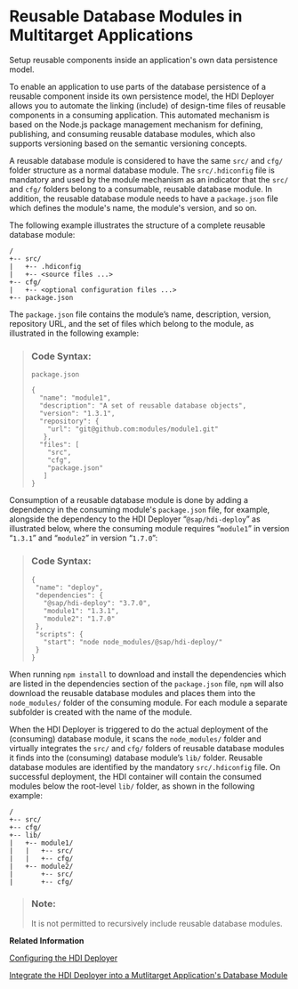 <!-- loioceef254dec8d48489f49a7095ebb999d -->

# Reusable Database Modules in Multitarget Applications

Setup reusable components inside an application's own data persistence model.

To enable an application to use parts of the database persistence of a reusable component inside its own persistence model, the HDI Deployer allows you to automate the linking \(include\) of design-time files of reusable components in a consuming application. This automated mechanism is based on the Node.js package management mechanism for defining, publishing, and consuming reusable database modules, which also supports versioning based on the semantic versioning concepts.

A reusable database module is considered to have the same `src/` and `cfg/` folder structure as a normal database module. The `src/.hdiconfig` file is mandatory and used by the module mechanism as an indicator that the `src/` and `cfg/` folders belong to a consumable, reusable database module. In addition, the reusable database module needs to have a `package.json` file which defines the module's name, the module's version, and so on.

The following example illustrates the structure of a complete reusable database module:

```
/
+-- src/
|   +-- .hdiconfig
|   +-- <source files ...>
+-- cfg/
|   +-- <optional configuration files ...>
+-- package.json
```

The `package.json` file contains the module’s name, description, version, repository URL, and the set of files which belong to the module, as illustrated in the following example:

> ### Code Syntax:  
> `package.json`
> 
> ```
> { 
>   "name": "module1",
>   "description": "A set of reusable database objects",
>   "version": "1.3.1",
>   "repository": {
>     "url": "git@github.com:modules/module1.git"
>    },
>   "files": [ 
>     "src", 
>     "cfg", 
>     "package.json"
>    ]
> }
> ```

Consumption of a reusable database module is done by adding a dependency in the consuming module's `package.json` file, for example, alongside the dependency to the HDI Deployer “`@sap/hdi-deploy`” as illustrated below, where the consuming module requires “`module1`” in version “`1.3.1`” and “`module2`” in version “`1.7.0`”:

> ### Code Syntax:  
> ```
> {
>  "name": "deploy",
>  "dependencies": {
>    "@sap/hdi-deploy": "3.7.0", 
>    "module1": "1.3.1", 
>    "module2": "1.7.0"
>  },
>  "scripts": {
>    "start": "node node_modules/@sap/hdi-deploy/"
>  }
> } 
> ```

When running `npm install` to download and install the dependencies which are listed in the dependencies section of the `package.json` file, `npm` will also download the reusable database modules and places them into the `node_modules/` folder of the consuming module. For each module a separate subfolder is created with the name of the module.

When the HDI Deployer is triggered to do the actual deployment of the \(consuming\) database module, it scans the `node_modules/` folder and virtually integrates the `src/` and `cfg/` folders of reusable database modules it finds into the \(consuming\) database module’s `lib/` folder. Reusable database modules are identified by the mandatory `src/.hdiconfig` file. On successful deployment, the HDI container will contain the consumed modules below the root-level `lib/` folder, as shown in the following example:

```
/
+-- src/
+-- cfg/
+-- lib/
|   +-- module1/
|   |   +-- src/
|   |   +-- cfg/
|   +-- module2/
|       +-- src/
|       +-- cfg/
```

> ### Note:  
> It is not permitted to recursively include reusable database modules.

**Related Information**  


[Configuring the HDI Deployer](configuring-the-hdi-deployer-d5bf65e.md "Set up and use the Node.js-based HDI Deployer in Cloud Foundry.")

[Integrate the HDI Deployer into a Mutlitarget Application's Database Module](integrate-the-hdi-deployer-into-a-mutlitarget-application-s-database-modul-0194390.md "Install the HDI Deployer for use by a Multi-Target Application (MTA).")

